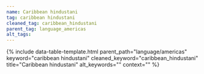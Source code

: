 ```yaml
---
name: Caribbean hindustani
tag: caribbean hindustani
cleaned_tag: caribbean_hindustani
parent_tag: language_americas
alt_tags: 
---
```


{% include data-table-template.html 
  parent_path="language/americas" 
  keyword="caribbean hindustani" 
  cleaned_keyword="caribbean_hindustani" 
  title="Caribbean hindustani"
  alt_keywords=""
  context=""
%}

